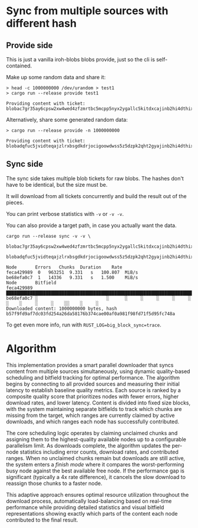 # Sync from multiple sources with different hash

## Provide side

This is just a vanilla iroh-blobs blobs provide, just so the cli is self-contained.

Make up some random data and share it:
```
> head -c 1000000000 /dev/urandom > test1
> cargo run --release provide test1

Providing content with ticket:
blobac7gr35ay6cpsw2xw4wed4zfzmrtbc5mcpp5nyx2ygallc5kitdxcajinb2hi4dthixs6ylqomys2mjoojswyylzfzxdaltjojxwqltjojxwqltmnfxgwlrpaiaalxzlfgnn4aqbfiaqj7yc6akniaaaaaaaaaaaagn54aqa4xnynd53jhyewkn2ayynga3axgdtxm4ygy2acj4zbz4umdkvnwra
```

Alternatively, share some generated random data:

```
> cargo run --release provide -n 1000000000

Providing content with ticket:
blobadqfuc5jvidteqajzlrxbsgdkdrjocigoowdwss5z5dzpk2qht2gyajinb2hi4dthixs6zlvmmys2mjoojswyylzfzxdaltjojxwqltjojxwqltmnfxgwlrpaiae7sdexkdjwayayculffmgtmbqaiqo4jkthf6j4euyg6bimypexqlexdivrel4myohgv5uwe5urmqj
```

## Sync side

The sync side takes multiple blob tickets for raw blobs. The hashes don't have to be identical, but the size must be.

It will download from all tickets concurrently and build the result out of the pieces.

You can print verbose statistics with `-v` or `-v -v`.

You can also provide a target path, in case you actually want the data.

```
cargo run --release sync -v -v \
  blobac7gr35ay6cpsw2xw4wed4zfzmrtbc5mcpp5nyx2ygallc5kitdxcajinb2hi4dthixs6ylqomys2mjoojswyylzfzxdaltjojxwqltjojxwqltmnfxgwlrpaiaalxzlfgnn4aqbfiaqj7yc6akniaaaaaaaaaaaagn54aqa4xnynd53jhyewkn2ayynga3axgdtxm4ygy2acj4zbz4umdkvnwra
  blobadqfuc5jvidteqajzlrxbsgdkdrjocigoowdwss5z5dzpk2qht2gyajinb2hi4dthixs6zlvmmys2mjoojswyylzfzxdaltjojxwqltjojxwqltmnfxgwlrpaiae7sdexkdjwayayculffmgtmbqaiqo4jkthf6j4euyg6bimypexqlexdivrel4myohgv5uwe5urmqj

Node       Errors	Chunks	Duration	Rate
feca429989	0	963251	9.331   s	100.807  MiB/s
be68efa0c7	1	14336	9.331   s	1.500    MiB/s
Node       Bitfield
feca429989 ████████████████████████████████████████████████████████████████████████████████████████████████████
be68efa0c7 ░                          ░      ░     ░     ░     ░     ░     ░    ░     ░     ░    ░░    ░     ░ 
Downloaded content: 1000000000 bytes, hash b57f9fd9af7dc03fd254a26da58176b374cae00af0a981f98fd71f5d95fc748a
```

To get even more info, run with `RUST_LOG=big_block_sync=trace`.

# Algorithm

<!-- thanks claude -->

This implementation provides a smart parallel downloader that syncs content from multiple sources simultaneously, using dynamic quality-based scheduling and bitfield tracking for optimal performance.
The algorithm begins by connecting to all provided sources and measuring their initial latency to establish baseline quality metrics. Each source is ranked by a composite quality score that prioritizes nodes with fewer errors, higher download rates, and lower latency. Content is divided into fixed size blocks, with the system maintaining separate bitfields to track which chunks are missing from the target, which ranges are currently claimed by active downloads, and which ranges each node has successfully contributed.

The core scheduling logic operates by claiming unclaimed chunks and assigning them to the highest-quality available nodes up to a configurable parallelism limit. As downloads complete, the algorithm updates the per-node statistics including error counts, download rates, and contributed ranges. When no unclaimed chunks remain but downloads are still active, the system enters a *finish mode* where it compares the worst-performing busy node against the best available free node. If the performance gap is significant (typically a 4x rate difference), it cancels the slow download to reassign those chunks to a faster node.

This adaptive approach ensures optimal resource utilization throughout the download process, automatically load-balancing based on real-time performance while providing detailed statistics and visual bitfield representations showing exactly which parts of the content each node contributed to the final result.